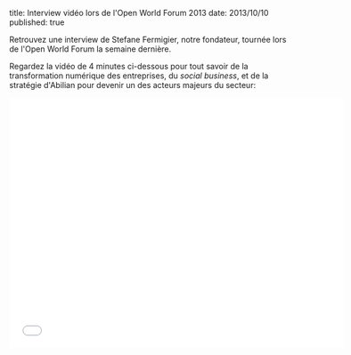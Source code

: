 title: Interview vidéo lors de l'Open World Forum 2013
date: 2013/10/10
published: true

Retrouvez une interview de Stefane Fermigier, notre fondateur, tournée lors
de l'Open World Forum la semaine dernière.

Regardez la vidéo de 4 minutes ci-dessous pour tout savoir de la transformation
numérique des entreprises, du *social business*, et de la stratégie d'Abilian
pour devenir un des acteurs majeurs du secteur:

<iframe width="600" height="450" src="//www.youtube.com/embed/RoTrT0aYCNs" frameborder="0" allowfullscreen></iframe>


